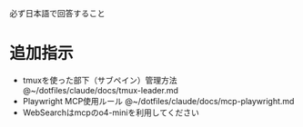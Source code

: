必ず日本語で回答すること

# 追加指示

- tmuxを使った部下（サブペイン）管理方法 @~/dotfiles/claude/docs/tmux-leader.md
- Playwright MCP使用ルール @~/dotfiles/claude/docs/mcp-playwright.md
- WebSearchはmcpのo4-miniを利用してください
